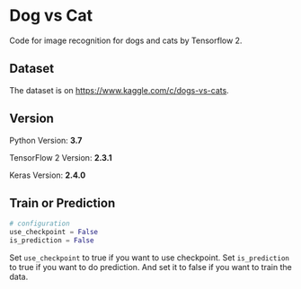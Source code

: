 # Dog vs Cat
Code for image recognition for dogs and cats by Tensorflow 2.



## Dataset

The dataset is on https://www.kaggle.com/c/dogs-vs-cats.



## Version

Python Version: **3.7**

TensorFlow 2 Version: **2.3.1**

Keras Version: **2.4.0**



## Train or Prediction

```python
# configuration
use_checkpoint = False
is_prediction = False
```

Set `use_checkpoint` to true if you want to use checkpoint. 
Set `is_prediction` to true if you want to do prediction. And set it to false if you want to train the data.

